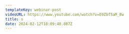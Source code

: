 ```yaml
---
templateKey: webinar-post
videoURL: https://www.youtube.com/watch?v=E9ZbfSaM_8w
title: s
date: 2024-02-12T18:09:48.887Z
---
```

